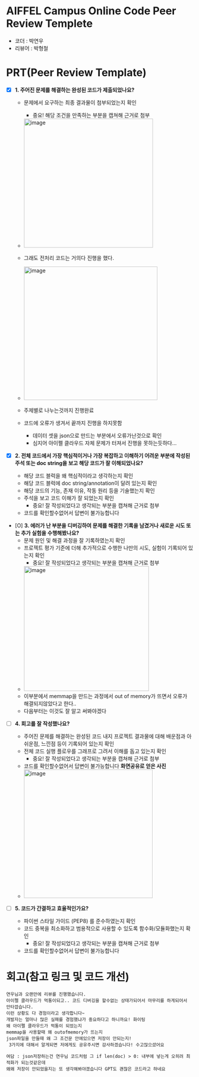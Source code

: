 # AIFFEL Campus Online Code Peer Review Templete
- 코더 : 박연우
- 리뷰어 : 박형철


# PRT(Peer Review Template)
- [X]  **1. 주어진 문제를 해결하는 완성된 코드가 제출되었나요?**
    - 문제에서 요구하는 최종 결과물이 첨부되었는지 확인
        - 중요! 해당 조건을 만족하는 부분을 캡쳐해 근거로 첨부
     
    - <img width="347" alt="image" src="https://github.com/user-attachments/assets/6e3b6015-60c7-442e-b5ff-1865fbe79859">
    - 그래도 전처리 코드는 거의다 진행을 했다.
    - <img width="359" alt="image" src="https://github.com/user-attachments/assets/da0ed5f8-3a62-4332-a536-90c995d59b7d">
    - 주제별로 나누는것까지 진행완료
    - 코드에 오류가 생겨서 끝까지 진행을 하지못함
      - 데이터 셋을 json으로 만드는 부분에서 오류가난것으로 확인
      - 심지어 아이펠 클라우드 자체 문제가 터져서 진행을 못하는듯하다...
        
- [X]  **2. 전체 코드에서 가장 핵심적이거나 가장 복잡하고 이해하기 어려운 부분에 작성된 
주석 또는 doc string을 보고 해당 코드가 잘 이해되었나요?**
    - 해당 코드 블럭을 왜 핵심적이라고 생각하는지 확인
    - 해당 코드 블럭에 doc string/annotation이 달려 있는지 확인
    - 해당 코드의 기능, 존재 이유, 작동 원리 등을 기술했는지 확인
    - 주석을 보고 코드 이해가 잘 되었는지 확인
        - 중요! 잘 작성되었다고 생각되는 부분을 캡쳐해 근거로 첨부
    - 코드를 확인할수없어서 답변이 불가능합니다
- [O]  **3. 에러가 난 부분을 디버깅하여 문제를 해결한 기록을 남겼거나
새로운 시도 또는 추가 실험을 수행해봤나요?**
    - 문제 원인 및 해결 과정을 잘 기록하였는지 확인
    - 프로젝트 평가 기준에 더해 추가적으로 수행한 나만의 시도, 
    실험이 기록되어 있는지 확인
        - 중요! 잘 작성되었다고 생각되는 부분을 캡쳐해 근거로 첨부
    - <img width="336" alt="image" src="https://github.com/user-attachments/assets/9a4ddb88-e510-48a3-8686-9055e6ee5cf2">
    - 이부분에서 memmap을 만드는 과정에서 out of memory가 뜨면서 오류가 해결되지않았다고 한다..
    - 다음부터는 이것도 잘 알고 써봐야겠다
- [ ]  **4. 회고를 잘 작성했나요?**
    - 주어진 문제를 해결하는 완성된 코드 내지 프로젝트 결과물에 대해
    배운점과 아쉬운점, 느낀점 등이 기록되어 있는지 확인
    - 전체 코드 실행 플로우를 그래프로 그려서 이해를 돕고 있는지 확인
        - 중요! 잘 작성되었다고 생각되는 부분을 캡쳐해 근거로 첨부
    - 코드를 확인할수없어서 답변이 불가능합니다 **화면공유로 얻은 사진**
    - <img width="346" alt="image" src="https://github.com/user-attachments/assets/c239df9a-5d42-4ac8-96f6-c27e050c6671">

- [ ]  **5. 코드가 간결하고 효율적인가요?**
    - 파이썬 스타일 가이드 (PEP8) 를 준수하였는지 확인
    - 코드 중복을 최소화하고 범용적으로 사용할 수 있도록 함수화/모듈화했는지 확인
        - 중요! 잘 작성되었다고 생각되는 부분을 캡쳐해 근거로 첨부
    - 코드를 확인할수없어서 답변이 불가능합니다

# 회고(참고 링크 및 코드 개선)
```
연우님과 오랜만에 리뷰를 진행했습니다.
아이펠 클라우드가 먹통이되고.. 코드 디버깅을 할수없는 상태가되어서 마무리를 하게되어서 안타깝습니다.
이런 상황도 다 경험이라고 생각합니다~
개발자는 얼마나 많은 실패를 경험했냐가 중요하다고 하니까요! 화이팅
왜 아이펠 클라우드가 먹통이 되었는지
memmap을 사용할때 왜 outofmemory가 뜨는지
json파일을 만들때 왜 그 조건문 안에있으면 저장이 안되는지!
 3가지에 대해서 알게되면 저에게도 공유주시면 감사하겠습니다! 수고많으셨어요

여담 : json저장하는건 연우님 코드처럼 그 if len(doc) > 0: 내부에 넣는게 오히려 최적화가 되는것같은데
왜왜 저장이 안되었을지는 또 생각해봐야겠습니다 GPT도 괜찮은 코드라고 하네요
```
